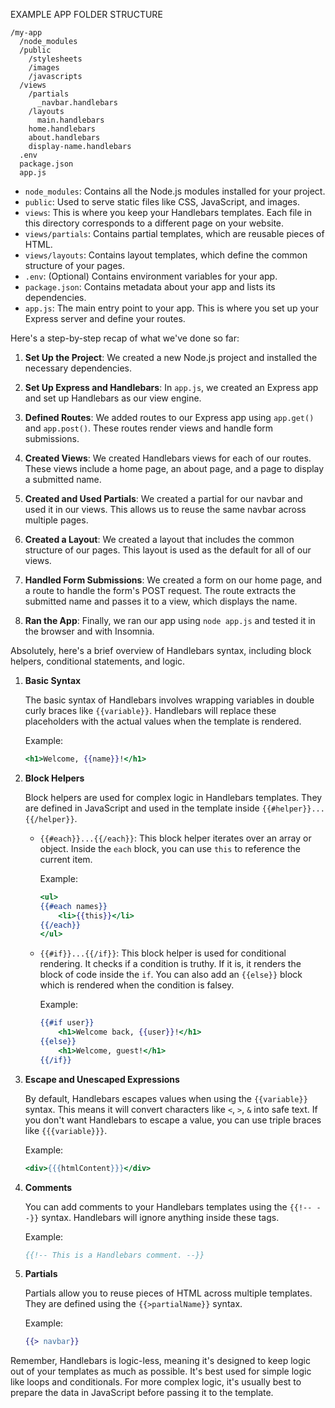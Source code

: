 EXAMPLE APP FOLDER STRUCTURE

```
/my-app
  /node_modules
  /public
    /stylesheets
    /images
    /javascripts
  /views
    /partials
      _navbar.handlebars
    /layouts
      main.handlebars
    home.handlebars
    about.handlebars
    display-name.handlebars
  .env
  package.json
  app.js
```

- `node_modules`: Contains all the Node.js modules installed for your project.
- `public`: Used to serve static files like CSS, JavaScript, and images.
- `views`: This is where you keep your Handlebars templates. Each file in this directory corresponds to a different page on your website.
- `views/partials`: Contains partial templates, which are reusable pieces of HTML.
- `views/layouts`: Contains layout templates, which define the common structure of your pages.
- `.env`: (Optional) Contains environment variables for your app.
- `package.json`: Contains metadata about your app and lists its dependencies.
- `app.js`: The main entry point to your app. This is where you set up your Express server and define your routes.

Here's a step-by-step recap of what we've done so far:

1. **Set Up the Project**: We created a new Node.js project and installed the necessary dependencies.

2. **Set Up Express and Handlebars**: In `app.js`, we created an Express app and set up Handlebars as our view engine.

3. **Defined Routes**: We added routes to our Express app using `app.get()` and `app.post()`. These routes render views and handle form submissions.

4. **Created Views**: We created Handlebars views for each of our routes. These views include a home page, an about page, and a page to display a submitted name.

5. **Created and Used Partials**: We created a partial for our navbar and used it in our views. This allows us to reuse the same navbar across multiple pages.

6. **Created a Layout**: We created a layout that includes the common structure of our pages. This layout is used as the default for all of our views.

7. **Handled Form Submissions**: We created a form on our home page, and a route to handle the form's POST request. The route extracts the submitted name and passes it to a view, which displays the name.

8. **Ran the App**: Finally, we ran our app using `node app.js` and tested it in the browser and with Insomnia.


Absolutely, here's a brief overview of Handlebars syntax, including block helpers, conditional statements, and logic.

1. **Basic Syntax**

    The basic syntax of Handlebars involves wrapping variables in double curly braces like `{{variable}}`. Handlebars will replace these placeholders with the actual values when the template is rendered. 

    Example:
    ```handlebars
    <h1>Welcome, {{name}}!</h1>
    ```

2. **Block Helpers**

    Block helpers are used for complex logic in Handlebars templates. They are defined in JavaScript and used in the template inside `{{#helper}}...{{/helper}}`.

    - `{{#each}}...{{/each}}`: This block helper iterates over an array or object. Inside the `each` block, you can use `this` to reference the current item.

        Example:
        ```handlebars
        <ul>
        {{#each names}}
            <li>{{this}}</li>
        {{/each}}
        </ul>
        ```

    - `{{#if}}...{{/if}}`: This block helper is used for conditional rendering. It checks if a condition is truthy. If it is, it renders the block of code inside the `if`. You can also add an `{{else}}` block which is rendered when the condition is falsey.

        Example:
        ```handlebars
        {{#if user}}
            <h1>Welcome back, {{user}}!</h1>
        {{else}}
            <h1>Welcome, guest!</h1>
        {{/if}}
        ```

3. **Escape and Unescaped Expressions**

    By default, Handlebars escapes values when using the `{{variable}}` syntax. This means it will convert characters like `<`, `>`, `&` into safe text. If you don't want Handlebars to escape a value, you can use triple braces like `{{{variable}}}`.

    Example:
    ```handlebars
    <div>{{{htmlContent}}}</div>
    ```

4. **Comments**

    You can add comments to your Handlebars templates using the `{{!-- --}}` syntax. Handlebars will ignore anything inside these tags.

    Example:
    ```handlebars
    {{!-- This is a Handlebars comment. --}}
    ```

5. **Partials**

    Partials allow you to reuse pieces of HTML across multiple templates. They are defined using the `{{>partialName}}` syntax.

    Example:
    ```handlebars
    {{> navbar}}
    ```

Remember, Handlebars is logic-less, meaning it's designed to keep logic out of your templates as much as possible. It's best used for simple logic like loops and conditionals. For more complex logic, it's usually best to prepare the data in JavaScript before passing it to the template.


